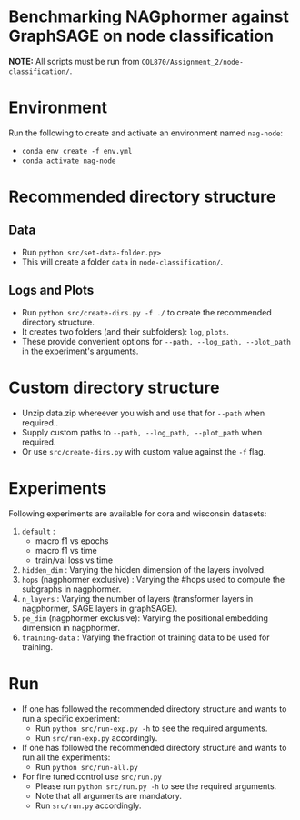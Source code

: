 # Benchmarking NAGphormer against GraphSAGE on node classification

**NOTE:** All scripts must be run from `COL870/Assignment_2/node-classification/`.

# Environment
Run the following to create and activate an environment named `nag-node`:
- `conda env create -f env.yml`
- `conda activate nag-node`

# Recommended directory structure
## Data
- Run `python src/set-data-folder.py>`
- This will create a folder `data` in `node-classification/`.

## Logs and Plots
- Run `python src/create-dirs.py -f ./` to create the recommended directory structure.
- It creates two folders (and their subfolders): `log`, `plots`.
- These provide convenient options for `--path, --log_path, --plot_path` in the experiment's arguments.

# Custom directory structure
- Unzip data.zip whereever you wish and use that for `--path` when required..
- Supply custom paths to `--path, --log_path, --plot_path` when required.
- Or use `src/create-dirs.py` with custom value against the `-f` flag.

# Experiments
Following experiments are available for cora and wisconsin datasets:
1. `default` :
    - macro f1 vs epochs
    - macro f1 vs time
    - train/val loss vs time
2. `hidden_dim` : Varying the hidden dimension of the layers involved.
3. `hops` (nagphormer exclusive) : Varying the #hops used to compute the subgraphs in nagphormer.
4. `n_layers` : Varying the number of layers (transformer layers in nagphormer, SAGE layers in graphSAGE).
5. `pe_dim` (nagphormer exclusive): Varying the positional embedding dimension in nagphormer.
6. `training-data` : Varying the fraction of training data to be used for training.

# Run
- If one has followed the recommended directory structure and wants to run a specific experiment:
    - Run `python src/run-exp.py -h` to see the required arguments.
    - Run `src/run-exp.py` accordingly.
- If one has followed the recommended directory structure and wants to run all the experiments:
    - Run `python src/run-all.py`
- For fine tuned control use `src/run.py`
    - Please run `python src/run.py -h` to see the required arguments.
    - Note that all arguments are mandatory.
    - Run `src/run.py` accordingly.
